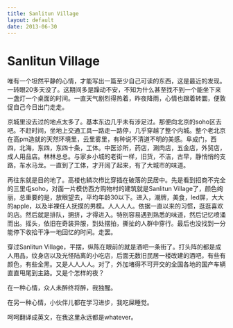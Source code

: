 ```yaml
---
title: Sanlitun Village
layout: default
date: 2013-06-30
---
```

# Sanlitun Village

唯有一个坦然平静的心情，才能写出一篇至少自己可读的东西，这是最近的发现。一转眼20多天没了。这期间多是躁动不安，不知为什么甚至找不到一个能坐下来一盏灯一个桌面的时间。一直天气剧烈得热着，昨夜降雨，心情也跟着转圜，便敦促自己今日出门走走。

京城里没去过的地点太多了。基本东边几乎未有涉足过。那便向北京的soho区去吧。不赶时间，坐地上交通工具一路走一路停，几乎穿越了整个内城。整个老北京在高pm造就的天然环境里，云里雾里，有种说不清道不明的美感。阜成门，西四，北海，东四，东四十条，工体。中医诊所，药店，涮肉店，五金店，外贸店，成人用品店。林林总总。与家乡小城的老街一样，旧货，不洁，古早，静悄悄的支路，车水马龙。一直到了工体，才开阔了起来，有了大城市的味道。

再往东就是目的地了。高楼也鳞次栉比穿插在破落的民居中。先是看到招商不完全的三里屯soho，对面一片模仿西方购物村的建筑就是Sanlitun Village了，颜色绚丽，总重要的是，放眼望去，平均年龄30以下。进入，潮牌，美食，led屏，大大的apple，以及半裸任人抚摸的男模。人人人人。依据一直以来的习惯，逛逛喜欢的店。然后就是排队，拥挤，才得进入。特别容易遇到熟悉的味道，然后记忆喷涌而出。摇头，依旧在奇装异服，到处摆拍，撕扯的人群中穿行。最后也没找到一分能停下收拾干净一地回忆的时间。走罢。

穿过Sanlitun Village，平摆，纵陈在眼前的就是酒吧一条街了。打头阵的都是成人用品，纹身店以及光怪陆离的小吃店，后面无数旧民居一楼改建的酒吧，有些有颜色，有些全黑。又是人人人人。对了，外加堵得不可开交的全国各地的国产车辆直直甩尾到主路。又是个怎样的夜？

在一种心情，众人未醉终将醉，我独醒。

在另一种心情，小伙伴儿都在学习进步，我吃屎睡觉。

呵呵翻译成英文，在我这里永远都是whatever。
